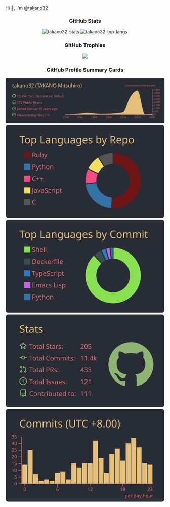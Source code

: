 Hi 👋, I'm [@takano32](https://x.com/takano32)

<h3 align="center">GitHub Stats</h3>

<p align="center">
  <img src="https://github-readme-stats.vercel.app/api?username=takano32&count_private=true&show_icons=true&theme=onedark&hide_border=true" alt="takano32-stats">
  <img src="https://github-readme-stats.vercel.app/api/top-langs?username=takano32&count_private=true&hide=javascript&layout=compact&langs_count=7&theme=onedark&hide_border=true" alt="takano32-top-langs">
</p>


<!--
<p align="center"><img align="center" src="https://github-readme-stats.vercel.app/api/top-langs?username=takano32&count_private=true&hide=javascript&layout=compact&langs_count=7&theme=slateorange&title_color=e3bb18&icon_color=e3bb18&bg_color=151515&border_color=323232" alt="takano32-top-langs" /></p>


  <img src="https://github-readme-streak-stats.herokuapp.com/?user=takano32&theme=dark&ring=e3bb18&fire=e3bb18&currStreakLabel=e3bb18&border=323232" alt="takano32-streak-stats" />

<p align="center"><img align="center" src="https://github-readme-streak-stats.herokuapp.com/?user=takano32&theme=dark&ring=e3bb18&fire=e3bb18&currStreakLabel=e3bb18&border=323232" alt="takano32-streak-stats" /></p>
-->

<h3 align="center">GitHub Trophies</h3>

<p align="center">
  <img src="https://github-profile-trophy.vercel.app/?username=takano32&theme=onedark&column=9&margin-w=2&margin-h=2&no-frame=true">
</p>

<h3 align="center">GitHub Profile Summary Cards</h3>

<p align="center">
  <img src="https://raw.githubusercontent.com/takano32/takano32/master/profile-summary-card-output/onedark/0-profile-details.svg">
  <img src="https://raw.githubusercontent.com/takano32/takano32/master/profile-summary-card-output/onedark/1-repos-per-language.svg">
  <img src="https://raw.githubusercontent.com/takano32/takano32/master/profile-summary-card-output/onedark/2-most-commit-language.svg">
  <img src="https://raw.githubusercontent.com/takano32/takano32/master/profile-summary-card-output/onedark/3-stats.svg">
  <img src="https://raw.githubusercontent.com/takano32/takano32/master/profile-summary-card-output/onedark/4-productive-time.svg">
</p>

<!--
![](http://github-profile-summary-cards.vercel.app/api/cards/profile-details?username=takano32&theme=monokai)
![](http://github-profile-summary-cards.vercel.app/api/cards/repos-per-language?username=takano32&theme=monokai)
![](http://github-profile-summary-cards.vercel.app/api/cards/most-commit-language?username=takano32&theme=monokai)
![](http://github-profile-summary-cards.vercel.app/api/cards/stats?username=takano32&theme=monokai)
![](http://github-profile-summary-cards.vercel.app/api/cards/productive-time?username=takano32&theme=monokai&utcOffset=8)
-->

<!--
<h3 align="center">GitHub Metrics</h3>

<p align="center">
  <img alt="Metrics" src="/github-metrics.svg">
</p>
-->

